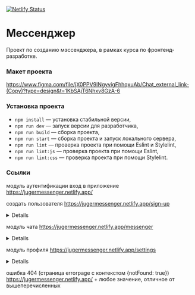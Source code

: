 [![Netlify Status](https://api.netlify.com/api/v1/badges/3182eb1c-219a-4f0a-aef6-91bf21039bf5/deploy-status)](https://app.netlify.com/sites/jugermessenger/deploys)

# Мессенджер

Проект по созданию мэссенджера, в рамках курса по фронтенд-разработке.

### Макет проекта

https://www.figma.com/file/jX0PPV9INgyvigFhhqxuAb/Chat_external_link-(Copy)?type=design&t=1KbSAjT6Nhxv8GzA-6

### Установка проекта

- `npm install` — установка стабильной версии,
- `npm run dev` — запуск версии для разработчика,
- `npm run build` — сборка проекта,
- `npm run start` — сборка проекта и запуск локального сервера,
- `npm run lint` — проверка проекта при помощи Eslint и Stylelint,
- `npm run lint:js` — проверка проекта при помощи Eslint,
- `npm run lint:css` — проверка проекта при помощи Stylelint.

###

### Ссылки

модуль аутентификации
вход в приложение
https://jugermessenger.netlify.app/

создать пользователя
https://jugermessenger.netlify.app/sign-up

<details>

> При нажатии на кнопки SignUp и LogIn происходит переключение между формами.

> Есть валидация по blur у каждого элемента input по отдельности, а также повторная при отправке формы.

> При провале валидации в консоль выводится соответствующее сообщение, при прохождении - данные формы.

</details>

модуль чата
https://jugermessenger.netlify.app/messenger

<details>

> При нажатии на кнопку Profile происходит переход в модуль профиля.

> У формы отправки сообщения есть валидация при отправке формы (кнопка формы со стрелкой send message).

> При провале валидации в консоль выводится соответствующее сообщение, при прохождении - данные формы.

> Слева находится превью доступных чатов, клик по чату выводит его содрежимое в основной раздел модуля.

> В основном разделе модуля отображаются полученные/отправленные сообщения, в правом верхнем углу выпадающее меню для добалвения/удаления пользователя из чата, а также удаления активного чата.

> Клик по изображению аватара чата открывает модальное окно для его замены.

</details>

модуль профиля
https://jugermessenger.netlify.app/settings

<details>

> При нажатии на кнопку Change profile происходит переход в форму редактирования профиля.
> При нажатии на кнопку Change password происходит переход в форму редактирования пароля.
> При нажатии на кнопку со стрелкой Step back происходит переход из форм в начальное меню, из начального - в модуль чата.

> Есть валидация по blur у каждого элемента input по отдельности (за исключением элемента Old password в форме Change password), а также повторная при отправке формы.

> При провале валидации в консоль выводится соответствующее сообщение, при прохождении - данные формы.

> Клик по изображению аватара пользователя открывает модальное окно для его замены.

</details>

ошибка 404 (страница errorpage с контекстом {notFound: true})
https://jugermessenger.netlify.app/ + любое значение, отличное от вышеперечисленных
